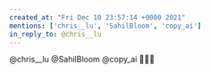 ```yaml
---
created_at: "Fri Dec 10 23:57:14 +0000 2021"
mentions: ['chris__lu', 'SahilBloom', 'copy_ai']
in_reply_to: @chris__lu
---
```


@chris__lu @SahilBloom @copy_ai 🧐🧐🧐
